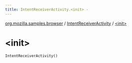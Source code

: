```yaml
---
title: IntentReceiverActivity.<init> - 
---
```


[org.mozilla.samples.browser](../index.html) / [IntentReceiverActivity](index.html) / [&lt;init&gt;](./-init-.html)

# &lt;init&gt;

`IntentReceiverActivity()`